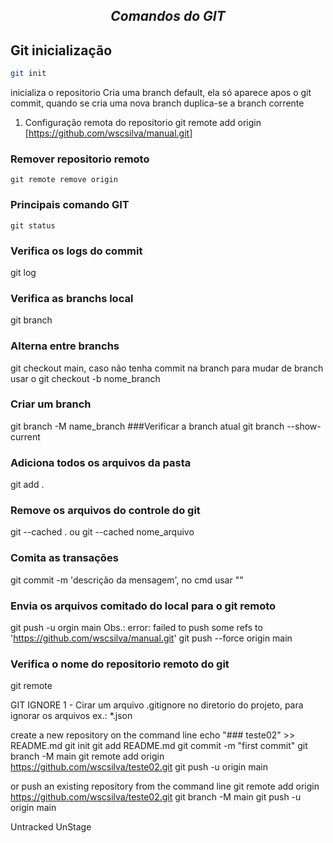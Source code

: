 ## *__<p align = "center">Comandos do GIT</p>__*
## **Git inicialização**
```sh
git init
``` 
inicializa o repositorio
Cria uma branch default, ela só aparece apos o git commit, quando se cria uma nova branch duplica-se a branch corrente
1. Configuração remota do repositorio
git remote add origin [https://github.com/wscsilva/manual.git]
### Remover repositorio remoto
`git remote remove origin`
### Principais comando GIT
``git status``
### Verifica os logs do commit
git log
### Verifica as branchs local
git branch
### Alterna entre branchs
git checkout main, caso não tenha commit na branch para mudar de branch usar o git checkout -b nome_branch
### Criar um branch
git branch -M name_branch
###Verificar a branch atual
git branch --show-current
### Adiciona todos os arquivos da pasta 
git add .
### Remove os arquivos do controle do git
git --cached . ou git --cached nome_arquivo
###  Comita as transações
git commit -m 'descrição da mensagem', no cmd usar ""
### Envia os arquivos comitado do local para o git remoto
git push -u orgin main
Obs.: error: failed to push some refs to 'https://github.com/wscsilva/manual.git'
git push --force origin main
### Verifica o nome do repositorio remoto do git
git remote

GIT IGNORE
1 - Cirar um arquivo .gitignore no diretorio do projeto, para ignorar os arquivos ex.: *.json

create a new repository on the command line
echo "### teste02" >> README.md
git init
git add README.md
git commit -m "first commit"
git branch -M main
git remote add origin https://github.com/wscsilva/teste02.git
git push -u origin main

or push an existing repository from the command line
git remote add origin https://github.com/wscsilva/teste02.git
git branch -M main
git push -u origin main

Untracked
UnStage
